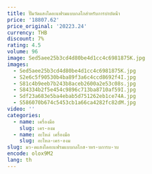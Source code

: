 ```yaml
---
title: ปั๊มวัดแสงไดอะแฟรมแบบกลไกสําหรับการบําบัดน้ํา
price: '18807.62'
price_original: '20223.24'
currency: THB
discount: 7%
rating: 4.5
volume: 96
image: Sed5aee25b3cd4d80be4d1cc4c6981875K.jpg
images:
  - Sed5aee25b3cd4d80be4d1cc4c6981875K.jpg
  - S2e6c5f90530b4ba89f3a6c4ccd8692f4I.jpg
  - S81c4b9eeb7b243b8aceb2600a2e53c08s.jpg
  - S84334b2f5e454c9896c713ba8710af59I.jpg
  - Sdf23a683e5ba4ebab5d751262eb1ce74A.jpg
  - S586070b674c5453cb1a66ca4282fc82dM.jpg
video: ''
categories:
  - name: เครื่องมือ
    slug: เคร-องม
  - name: อะไหล่ เครื่องมือ
    slug: อะไหล-เคร-องม
slug: มว-ดแสงไดอะแฟรมแบบกลไกส-าหร-บการบ-าบ
encode: olox9M2
lang: th
---
```

  